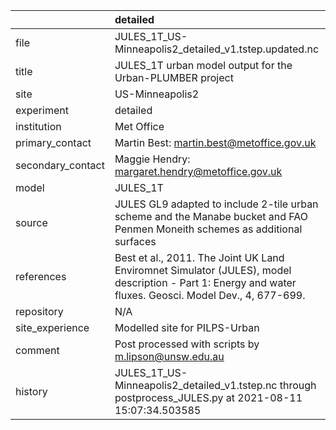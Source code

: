 |                   | detailed                                                                                                                                                |
|:------------------|:--------------------------------------------------------------------------------------------------------------------------------------------------------|
| file              | JULES_1T_US-Minneapolis2_detailed_v1.tstep.updated.nc                                                                                                   |
| title             | JULES_1T urban model output for the Urban-PLUMBER project                                                                                               |
| site              | US-Minneapolis2                                                                                                                                         |
| experiment        | detailed                                                                                                                                                |
| institution       | Met Office                                                                                                                                              |
| primary_contact   | Martin Best: martin.best@metoffice.gov.uk                                                                                                               |
| secondary_contact | Maggie Hendry: margaret.hendry@metoffice.gov.uk                                                                                                         |
| model             | JULES_1T                                                                                                                                                |
| source            | JULES GL9 adapted to include 2-tile urban scheme and the Manabe bucket and FAO Penmen Moneith schemes as additional surfaces                            |
| references        | Best et al., 2011. The Joint UK Land Enviromnet Simulator (JULES), model description - Part 1: Energy and water fluxes. Geosci. Model Dev., 4, 677-699. |
| repository        | N/A                                                                                                                                                     |
| site_experience   | Modelled site for PILPS-Urban                                                                                                                           |
| comment           | Post processed with scripts by m.lipson@unsw.edu.au                                                                                                     |
| history           | JULES_1T_US-Minneapolis2_detailed_v1.tstep.nc through postprocess_JULES.py at 2021-08-11 15:07:34.503585                                                |
